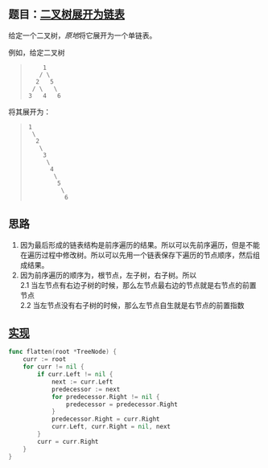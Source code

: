 ## 题目：[二叉树展开为链表](https://leetcode-cn.com/problems/flatten-binary-tree-to-linked-list/)

给定一个二叉树，*原地*将它展开为一个单链表。

例如，给定二叉树
>         1  
>        / \  
>       2   5  
>      / \   \  
>     3   4   6

将其展开为：  
>     1  
>      \  
>       2  
>        \  
>         3  
>          \  
>           4  
>            \  
>             5  
>              \  
>               6  

## 思路
1. 因为最后形成的链表结构是前序遍历的结果。所以可以先前序遍历，但是不能在遍历过程中修改树。所以可以先用一个链表保存下遍历的节点顺序，然后组成结果。
2. 因为前序遍历的顺序为，根节点，左子树，右子树。所以  
    2.1 当左节点有右边子树的时候，那么左节点最右边的节点就是右节点的前置节点  
    2.2 当左节点没有右子树的时候，那么左节点自生就是右节点的前置指数

## [实现](https://github.com/mzmuer/leetcode/blob/master/question114/answer_test.go)
```go
func flatten(root *TreeNode) {
	curr := root
	for curr != nil {
		if curr.Left != nil {
			next := curr.Left
			predecessor := next
			for predecessor.Right != nil {
				predecessor = predecessor.Right
			}
			predecessor.Right = curr.Right
			curr.Left, curr.Right = nil, next
		}
		curr = curr.Right
	}
}
```